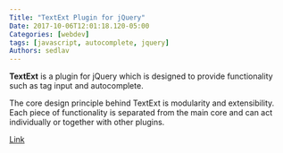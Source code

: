 ```yaml
---
Title: "TextExt Plugin for jQuery"
Date: 2017-10-06T12:01:18.120-05:00
Categories: [webdev]
tags: [javascript, autocomplete, jquery]
Authors: sedlav
---
```


**TextExt** is a plugin for jQuery which is designed to provide functionality such as tag input and autocomplete.

The core design principle behind TextExt is modularity and extensibility. Each piece of functionality is separated from the main core and can act individually or together with other plugins.

[Link](http://textextjs.com/)
